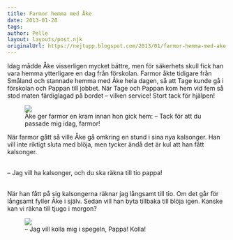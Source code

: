 ```yaml
---
title: Farmor hemma med Åke
date: 2013-01-28
tags: 	
author: Pelle
layout: layouts/post.njk
originalUrl: https://nejtupp.blogspot.com/2013/01/farmor-hemma-med-ake.html
---
```


Idag mådde Åke visserligen mycket bättre, men för säkerhets skull fick han vara hemma ytterligare en dag från förskolan. Farmor åkte tidigare från Småland och stannade hemma med Åke hela dagen, så att Tage kunde gå i förskolan och Pappan till jobbet. När Tage och Pappan kom hem vid fem så stod maten färdiglagad på bordet – vilken service! Stort tack för hjälpen!

<figure>
	<img src="../../../../img/Hemmabilder-5C5C1368.jpg">
	<figcaption>Åke ger farmor en kram innan hon gick hem: – Tack för att du passade mig idag, farmor!</figcaption>
</figure>

När farmor gått så ville Åke gå omkring en stund i sina nya kalsonger. Han vill inte riktigt sluta med blöja, men tycker ändå det är kul att han fått kalsonger.
<br><br>

– Jag vill ha kalsonger, och du ska räkna till tio pappa!
<br><br>

När han fått på sig kalsongerna räknar jag långsamt till tio. Om det går för långsamt fyller Åke i själv. Sedan vill han byta tillbaka till blöja igen. Kanske kan vi räkna till tjugo i morgon?

<figure>
	<img src="../../../../img/Hemmabilder-5C5C1383.jpg">
	<figcaption>– Jag vill kolla mig i spegeln, Pappa! Kolla! </figcaption>
</figure>
